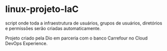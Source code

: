 # linux-projeto-IaC
script onde toda a infraestrutura de usuários, grupos de usuários, diretórios e permissões serão criadas automaticamente. 

Projeto criado pela Dio em parceria com o banco Carrefour no Cloud DevOps Experience.
